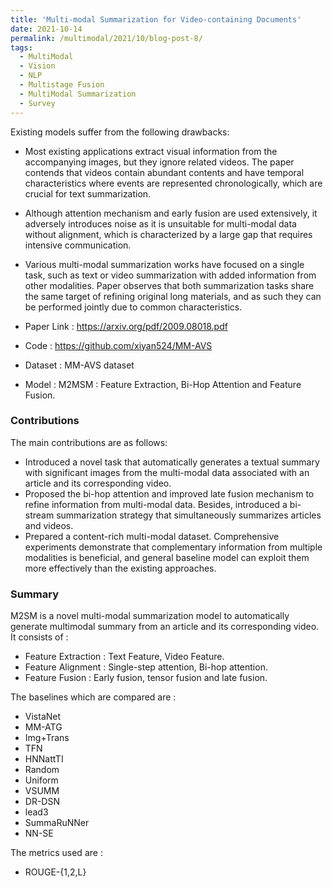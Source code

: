 ```yaml
---
title: 'Multi-modal Summarization for Video-containing Documents'
date: 2021-10-14
permalink: /multimodal/2021/10/blog-post-8/
tags:
  - MultiModal
  - Vision
  - NLP
  - Multistage Fusion
  - MultiModal Summarization
  - Survey
---
```


Existing models suffer from the following drawbacks: 
- Most existing applications extract visual information from the accompanying images, but they ignore related videos. The paper contends that videos contain abundant contents and have temporal characteristics where events are represented chronologically, which are crucial for text summarization. 
- Although attention mechanism and early fusion are used extensively, it adversely introduces noise as it is unsuitable for multi-modal data without alignment, which is characterized by a large gap that requires intensive communication.
-  Various multi-modal summarization works have focused on a single task, such as text or video summarization with added information from other modalities. Paper observes that both summarization tasks share the same target of refining original long materials, and as such they can be performed jointly due to common characteristics.

- Paper Link : https://arxiv.org/pdf/2009.08018.pdf
- Code : https://github.com/xiyan524/MM-AVS
- Dataset : MM-AVS dataset
- Model : M2MSM : Feature Extraction, Bi-Hop Attention and Feature Fusion.


### Contributions

The main contributions are as follows:
- Introduced a novel task that automatically generates a textual summary with significant images from the multi-modal data associated with an article and its corresponding video.
- Proposed the bi-hop attention and improved late fusion mechanism to refine information
from multi-modal data. Besides, introduced a bi-stream summarization strategy that simultaneously summarizes articles and videos.
- Prepared a content-rich multi-modal dataset. Comprehensive experiments demonstrate that complementary information from multiple modalities is beneficial, and general baseline model can exploit them more effectively than the existing approaches.

### Summary 

M2SM is a novel multi-modal summarization model to automatically generate multimodal summary from an article and its corresponding video. It consists of :
- Feature Extraction : Text Feature, Video Feature.
- Feature Alignment : Single-step attention, Bi-hop attention.
- Feature Fusion : Early fusion, tensor fusion and late fusion.

The baselines which are compared are :
- VistaNet
- MM-ATG
- Img+Trans
- TFN
- HNNattTI
- Random
- Uniform
- VSUMM
- DR-DSN
- lead3
- SummaRuNNer
- NN-SE

The metrics used are :
- ROUGE-{1,2,L}





